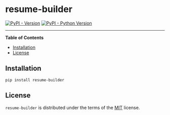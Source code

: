 # resume-builder

[![PyPI - Version](https://img.shields.io/pypi/v/resume-builder.svg)](https://pypi.org/project/resume-builder)
[![PyPI - Python Version](https://img.shields.io/pypi/pyversions/resume-builder.svg)](https://pypi.org/project/resume-builder)

-----

**Table of Contents**

- [Installation](#installation)
- [License](#license)

## Installation

```console
pip install resume-builder
```

## License

`resume-builder` is distributed under the terms of the [MIT](https://spdx.org/licenses/MIT.html) license.

